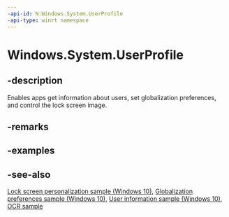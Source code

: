 ```yaml
---
-api-id: N:Windows.System.UserProfile
-api-type: winrt namespace
---
```


# Windows.System.UserProfile

## -description

Enables apps get information about users, set globalization preferences, and control the lock screen image.

## -remarks

## -examples

## -see-also

[Lock screen personalization sample (Windows 10)](https://github.com/Microsoft/Windows-universal-samples/tree/master/Samples/Personalization), [Globalization preferences sample (Windows 10)](https://go.microsoft.com/fwlink/p/?LinkId=624045), [User information sample (Windows 10)](https://go.microsoft.com/fwlink/p/?LinkId=620617), [OCR sample](https://github.com/Microsoft/Windows-universal-samples/tree/master/Samples/OCR)

